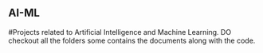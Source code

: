 ## AI-ML
#Projects related to Artificial Intelligence and Machine Learning.
DO checkout all the folders some contains the documents along with the code. 
